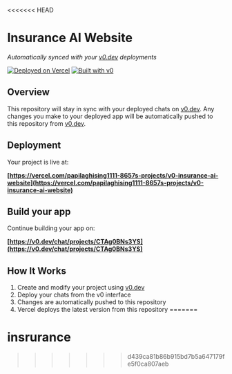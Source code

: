 <<<<<<< HEAD
# Insurance AI Website

*Automatically synced with your [v0.dev](https://v0.dev) deployments*

[![Deployed on Vercel](https://img.shields.io/badge/Deployed%20on-Vercel-black?style=for-the-badge&logo=vercel)](https://vercel.com/papilaghising1111-8657s-projects/v0-insurance-ai-website)
[![Built with v0](https://img.shields.io/badge/Built%20with-v0.dev-black?style=for-the-badge)](https://v0.dev/chat/projects/CTAg0BNs3YS)

## Overview

This repository will stay in sync with your deployed chats on [v0.dev](https://v0.dev).
Any changes you make to your deployed app will be automatically pushed to this repository from [v0.dev](https://v0.dev).

## Deployment

Your project is live at:

**[https://vercel.com/papilaghising1111-8657s-projects/v0-insurance-ai-website](https://vercel.com/papilaghising1111-8657s-projects/v0-insurance-ai-website)**

## Build your app

Continue building your app on:

**[https://v0.dev/chat/projects/CTAg0BNs3YS](https://v0.dev/chat/projects/CTAg0BNs3YS)**

## How It Works

1. Create and modify your project using [v0.dev](https://v0.dev)
2. Deploy your chats from the v0 interface
3. Changes are automatically pushed to this repository
4. Vercel deploys the latest version from this repository
=======
# insrurance
>>>>>>> d439ca81b86b915bd7b5a647179fe5f0ca807aeb
